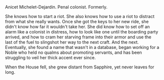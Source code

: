 Anicet Michelet-Dejardin. Penal colonist. Formerly.

She knows how to start a riot. She also knows how to use a riot to distract from what she really wants. Once she got the keys to her new ride, she didn't know how far it wouldn't take her. She did know how to set off an alarm like a colonist in distress, how to look like one until the boarding party arrived, and how to cram her starving frame into their armor and use the last of the fuel to slingshot her way to the next craft. And the next. Eventually, she found a name that wasn't in a database, began working for a Noble who held no qualms about promoting servants, and has been struggling to veil her thick accent ever since.

When the House fell, she grew distant from Sapphire, yet never leaves for long.

